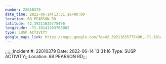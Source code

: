 ```yaml
---
number: 22010379
date_time: 2022-06-14T13:31:16+00:00
location: 68 PEARSON RD
latitude: 42.39211635775496
longitude: -71.18141203708082
type: SUSP ACTIVITY
google_maps_link: https://maps.google.com/?q=42.39211635775496,-71.18141203708082
---
```


;;;;;;Incident #: 22010379  Date: 2022-06-14 13:31:16   Type: SUSP ACTIVITY;;;Location: 68 PEARSON RD;;;
